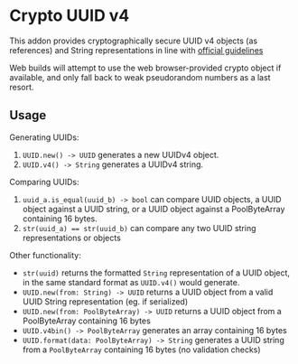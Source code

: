 # Crypto UUID v4

This addon provides cryptographically secure UUID v4 objects (as references) and String representations in line with [official guidelines](https://www.itu.int/rec/T-REC-X.667-200409-S/en)

Web builds will attempt to use the web browser-provided crypto object if available, and only fall back to weak pseudorandom numbers as a last resort.

## Usage

Generating UUIDs:
1. `UUID.new() -> UUID` generates a new UUIDv4 object.
2. `UUID.v4() -> String` generates a UUIDv4 string.

Comparing UUIDs:
1. `uuid_a.is_equal(uuid_b) -> bool` can compare UUID objects, a UUID object against a UUID string, or a UUID object against a PoolByteArray containing 16 bytes.
2. `str(uuid_a) == str(uuid_b)` can compare any two UUID string representations or objects

Other functionality:
- `str(uuid)` returns the formatted `String` representation of a UUID object, in the same standard format as `UUID.v4()` would generate.
- `UUID.new(from: String) -> UUID` returns a UUID object from a valid UUID String representation (eg. if serialized)
- `UUID.new(from: PoolByteArray) -> UUID` returns a UUID object from a PoolByteArray containing 16 bytes
- `UUID.v4bin() -> PoolByteArray` generates an array containing 16 bytes
- `UUID.format(data: PoolByteArray) -> String` generates a UUID string from a `PoolByteArray` containing 16 bytes (no validation checks)
